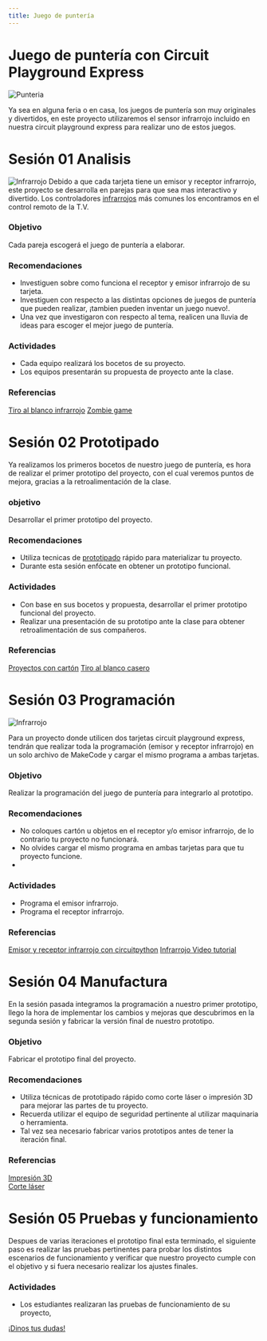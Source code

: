 ```yaml
---
title: Juego de puntería  
---
```


# Juego de puntería con Circuit Playground Express

![Punteria]({{site.baseurl}}/img/punteria.gif)

Ya sea en alguna feria o en casa, los juegos de puntería son muy originales y divertidos, en este proyecto utilizaremos el sensor infrarrojo incluido en nuestra circuit playground express para realizar uno de estos juegos.

# Sesión 01 Analisis 
![Infrarrojo]({{site.baseurl}}/img/infrarrojo.gif)
Debido a que cada tarjeta tiene un emisor y receptor infrarrojo, este proyecto se desarrolla en parejas para que sea mas interactivo y divertido.
Los controladores [infrarrojos](https://es.wikipedia.org/wiki/Radiaci%C3%B3n_infrarroja) más comunes los encontramos en el control remoto de la T.V. 
### Objetivo 
Cada pareja escogerá el juego de puntería a elaborar.
### Recomendaciones 

+ Investiguen sobre como funciona el receptor y emisor infrarrojo de su tarjeta.
+ Investiguen con respecto a las distintas opciones de juegos de puntería que pueden realizar, ¡tambien pueden inventar un juego nuevo!.
+ Una vez que investigaron con respecto al tema, realicen una lluvia de ideas para escoger el mejor juego de puntería.

### Actividades

+ Cada equipo realizará los bocetos de su proyecto.
+ Los equipos presentarán su propuesta de proyecto ante la clase.
### Referencias 
[Tiro al blanco infrarrojo](https://learn.adafruit.com/circuit-playground-express-laser-tag/build-a-cpx-laser-tag-game)
[Zombie game](https://learn.adafruit.com/circuit-playground-express-ir-zombie-game/zombie-game-time-2)

# Sesión 02 Prototipado

Ya realizamos los primeros bocetos de nuestro juego de puntería, es hora de realizar el primer prototipo del proyecto, con el cual veremos puntos de mejora, gracias a la retroalimentación de la clase.

### objetivo 
Desarrollar el primer prototipo del proyecto.

### Recomendaciones 
+ Utiliza tecnicas de [prototipado](http://learn.makercademy.com/modules/intro/soluciondeproblemas/) rápido para materializar tu proyecto.
+ Durante esta sesión enfócate en obtener un prototipo funcional.

### Actividades 
+ Con base en sus bocetos y propuesta, desarrollar el primer prototipo funcional del proyecto.
+ Realizar una presentación de su prototipo ante la clase para obtener retroalimentación de sus compañeros.

### Referencias 
[Proyectos con cartón](http://learn.makercademy.com/modules/referencias/Carton/)
[Tiro al blanco casero](https://www.youtube.com/watch?v=VRX80h2Ia-k)

# Sesión 03 Programación 
![Infrarrojo]({{site.baseurl}}/img/infrared.gif)

Para un proyecto donde utilicen dos tarjetas circuit playground express, tendrán que realizar toda la programación (emisor y receptor infrarrojo) en un solo archivo de MakeCode y cargar el mismo programa a ambas tarjetas.
### Objetivo 
Realizar la programación del juego de puntería para integrarlo al prototipo.

### Recomendaciones 
+ No coloques cartón u objetos en el receptor y/o emisor infrarrojo, de lo contrario tu proyecto no funcionará.
+ No olvides cargar el mismo programa en ambas tarjetas para que tu proyecto funcione.
+ 
### Actividades
+ Programa el emisor infrarrojo.
+ Programa el receptor infrarrojo.

### Referencias
[Emisor y receptor infrarrojo con circuitpython](https://learn.adafruit.com/infrared-ir-receive-transmit-circuit-playground-express-circuit-python)
[Infrarrojo Video tutorial](https://youtu.be/9pOXGTUTq-k)

# Sesión 04 Manufactura
En la sesión pasada integramos la programación a nuestro primer prototipo, llego la hora de implementar los cambios y mejoras que descubrimos en la segunda sesión y fabricar la versión final de nuestro prototipo.
### Objetivo 
Fabricar el prototipo final del proyecto.

### Recomendaciones 
+ Utiliza técnicas de prototipado rápido como corte láser o impresión 3D para mejorar las partes de tu proyecto.
+ Recuerda utilizar el equipo de seguridad pertinente al utilizar maquinaria o herramienta.
+ Tal vez sea necesario fabricar varios prototipos antes de tener la iteración final.
### Referencias 
[Impresión 3D](http://learn.makercademy.com/modules/referencias/Impresion3D/) <br/>
[Corte láser](http://learn.makercademy.com/modules/referencias/cortadoralaser/)

# Sesión 05 Pruebas y funcionamiento
Despues de varias iteraciones el prototipo final esta terminado, el siguiente paso es realizar las pruebas pertinentes para probar los distintos escenarios de funcionamiento y verificar que nuestro proyecto cumple con el objetivo y si fuera necesario realizar los ajustes finales.
### Actividades
+ Los estudiantes realizaran las pruebas de funcionamiento de su proyecto, 




<a class="btn btn-primary" target="_blank" href="http://www.makermex.com/forum/makercademy-124">¡Dinos tus dudas!</a>
